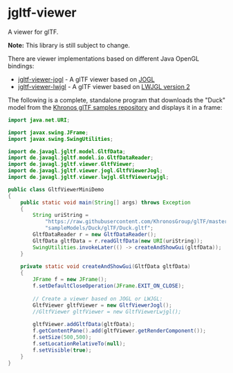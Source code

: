 # jgltf-viewer

A viewer for glTF.

**Note:** This library is still subject to change.

There are viewer implementations based on different Java OpenGL bindings:

* [jgltf-viewer-jogl](https://github.com/javagl/JglTF/tree/master/jgltf-viewer-jogl) - A glTF viewer based on [JOGL](http://jogamp.org/jogl/www/)
* [jgltf-viewer-lwjgl](https://github.com/javagl/JglTF/tree/master/jgltf-viewer-lwjgl) - A glTF viewer based on [LWJGL version 2](http://legacy.lwjgl.org/)

The following is a complete, standalone program that downloads the "Duck" model 
from the [Khronos glTF samples repository](https://github.com/KhronosGroup/glTF/tree/master/sampleModels)
and displays it in a frame:

```Java
import java.net.URI;

import javax.swing.JFrame;
import javax.swing.SwingUtilities;

import de.javagl.jgltf.model.GltfData;
import de.javagl.jgltf.model.io.GltfDataReader;
import de.javagl.jgltf.viewer.GltfViewer;
import de.javagl.jgltf.viewer.jogl.GltfViewerJogl;
import de.javagl.jgltf.viewer.lwjgl.GltfViewerLwjgl;

public class GltfViewerMiniDemo
{
    public static void main(String[] args) throws Exception
    {
        String uriString = 
            "https://raw.githubusercontent.com/KhronosGroup/glTF/master/" + 
            "sampleModels/Duck/glTF/Duck.gltf";
        GltfDataReader r = new GltfDataReader();
        GltfData gltfData = r.readGltfData(new URI(uriString));
        SwingUtilities.invokeLater(() -> createAndShowGui(gltfData));
    }
    
    private static void createAndShowGui(GltfData gltfData)
    {
        JFrame f = new JFrame();
        f.setDefaultCloseOperation(JFrame.EXIT_ON_CLOSE);
        
        // Create a viewer based on JOGL or LWJGL:
        GltfViewer gltfViewer = new GltfViewerJogl();
        //GltfViewer gltfViewer = new GltfViewerLwjgl();
        
        gltfViewer.addGltfData(gltfData);
        f.getContentPane().add(gltfViewer.getRenderComponent());
        f.setSize(500,500);
        f.setLocationRelativeTo(null);
        f.setVisible(true);
    }
}
```

